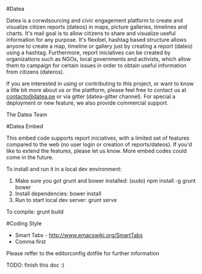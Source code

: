 #Datea

Datea is a corwdsourcing and civic engagement platform to create and visualize citizen reports (dateos) in maps, picture galleries, timelines and charts. It's mail goal is to allow citizens to share and visualize useful information for any purpose. It's flexibel, hashtag based structure allows anyone to create a map, timeline or gallery just by creating a report (dateo) using a hashtag. Furthermore, report iniciatives can be created by organizations such as NGOs, local governments and activists, which allow them to campaign for certain issues in order to obtain useful information from citizens (dateros).    

If you are interested in using or contributing to this project, or want to know a litle bit more about us or the plattform, please feel free to contact us at contacto@datea.pe or via gitter (datea-gitter channel). For special a deployment or new feature, we also provide commercial support.

The Datea Team

#Datea Embed

This embed code supports report iniciatives, with a limited set of features compared to the web (no user login or creation of reports/dateos). If you'd like to extend the features, please let us know. More embed codes could come in the future.

To install and run it in a local dev environment:

1. Make sure you got grunt and bower installed: (sudo) npm install -g grunt bower
2. Install dependencies: bower install
3. Run to start local dev server: grunt serve

To compile: grunt build


#Coding Style

* Smart Tabs - http://www.emacswiki.org/SmartTabs
* Comma first

Please reffer to the editorconfig dotfile for further information

TODO: finish this doc :)
